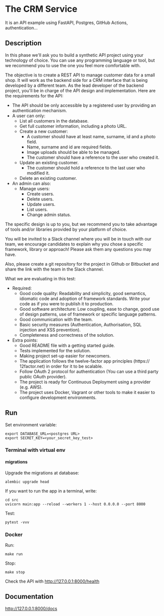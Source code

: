 # The CRM Service

It is an API example using FastAPI, Postgres, GitHub Actions, authentication...

## Description

In this phase we'll ask you to build a synthetic API project using your technology of choice. You can use any
programming language or tool, but we recommend you to use the one you feel more comfortable with.

The objective is to create a REST API to manage customer data for a small shop. It will work as the backend side for a
CRM interface that is being developed by a different team. As the lead developer of the backend project, you'll be in
charge of the API design and implementation. Here are the requirements for the API:

- The API should be only accessible by a registered user by providing an authentication mechanism.
- A user can only:
    - List all customers in the database.
    - Get full customer information, including a photo URL.
    - Create a new customer:
        - A customer should have at least name, surname, id and a photo field.
        - Name, surname and id are required fields.
        - Image uploads should be able to be managed.
        - The customer should have a reference to the user who created it.
    - Update an existing customer.
        - The customer should hold a reference to the last user who modified it.
    - Delete an existing customer.
- An admin can also:
    - Manage users:
        - Create users.
        - Delete users.
        - Update users.
        - List users.
        - Change admin status.

The specific design is up to you, but we recommend you to take advantage of tools and/or libraries provided by your
platform of choice.

You will be invited to a Slack channel where you will be in touch with our team, we encourage candidates to explain why
you chose a specific framework, library or approach! Please ask them any questions you may have.

Also, please create a git repository for the project in Github or Bitbucket and share the link with the team in the
Slack channel.

What we are evaluating in this test:

- Required:
    - Good code quality: Readability and simplicity, good semantics, idiomatic code and adoption of framework standards.
      Write your code as if you were to publish it to production.
    - Good software architecture: Low coupling, ease to change, good use of design patterns, use of framework or
      specific language patterns.
    - Good communication with the team.
    - Basic security measures (Authentication, Authorisation, SQL injection and XSS prevention).
    - Completeness and correctness of the solution.
- Extra points:
    - Good README file with a getting started guide.
    - Tests implemented for the solution.
    - Making project set-up easier for newcomers.
    - The application follows the twelve-factor app principles (https:// 12factor.net) in order for it to be scalable.
    - Follow OAuth 2 protocol for authentication (You can use a third party public OAuth provider).
    - The project is ready for Continuous Deployment using a provider (e.g. AWS).
    - The project uses Docker, Vagrant or other tools to make it easier to configure development environments.

## Run

Set environment variable:

```shell script
export DATABASE_URL=<postgres URL>
export SECRET_KEY=<your_secret_key_test>
```

### Terminal with virtual env

#### migrations

Upgrade the migrations at database:

```shell script
alembic upgrade head
```

If you want to run the app in a terminal, write:

```shell script
cd src
uvicorn main:app --reload --workers 1 --host 0.0.0.0 --port 8000
```

Test:

```shell script
pytest -vvv
```

### Docker

Run:

```shell script
make run
```

Stop:

```shell script
make stop
```

Check the API with http://127.0.0.1:8000/health

## Documentation

http://127.0.0.1:8000/docs
